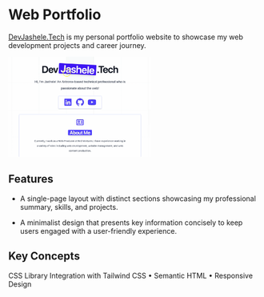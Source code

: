 # Web Portfolio

[DevJashele.Tech](https://devjashele.tech/) is my personal portfolio website to showcase my web development projects and career journey.

<img src="./images/jashele-tillman-portfolio.gif" width="285" height="200">


## Features
 
- A single-page layout with distinct sections showcasing my professional summary, skills, and projects.

- A minimalist design that presents key information concisely to keep users engaged with a user-friendly experience.

## Key Concepts

CSS Library Integration with Tailwind CSS • Semantic HTML • Responsive Design
